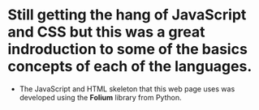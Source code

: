 # Still getting the hang of JavaScript and CSS but this was a great indroduction to some of the basics concepts of each of the languages.

+ The JavaScript and HTML skeleton that this web page uses was developed using the **Folium** library from Python.
